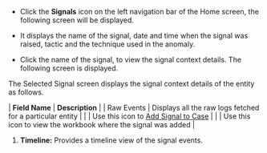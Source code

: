 - Click the **Signals** icon on the left navigation bar of the Home screen, the following screen will be displayed.  

    <!-- TODO: Fix broken image link below. Original path: images/undefined-2.png -->
    <!-- ![](images/undefined-2.png) -->

- It displays the name of the signal, date and time when the signal was raised, tactic and the technique used in the anomaly.

- Click the name of the signal, to view the signal context details. The following screen is displayed.  

    <!-- TODO: Fix broken image link below. Original path: images/image-G8Q3PVSR-png.png -->
    <!-- ![](images/image-G8Q3PVSR-png.png) -->

The Selected Signal screen displays the signal context details of the entity as follows.

| **Field Name**  | **Description** |
| Raw Events | Displays all the raw logs fetched for a particular entity |
| <!-- TODO: Fix broken image link below. Original path: images/image-7EHEBQS1-png.png --> <!-- ![](images/image-7EHEBQS1-png.png) --> | Use this icon to [Add Signal to Case](https://dnif.it/kb/security-monitoring/investigate-signals/how-to-add-a-signal-to-a-case/) |
| <!-- TODO: Image missing for "View Workbook" icon. Please add or replace with new one. --> <!-- ![](images/image-1I6LEL5R-png.png) --> | Use this icon to view the workbook where the signal was added |

1. **Timeline:** Provides a timeline view of the signal events. 